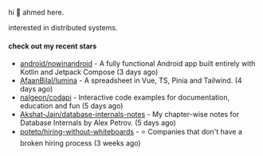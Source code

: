 hi 👋 ahmed here.

interested in distributed systems.

#### check out my recent stars

- [android/nowinandroid](https://github.com/android/nowinandroid) - A fully functional Android app built entirely with Kotlin and Jetpack Compose (3 days ago)
- [AfaanBilal/lumina](https://github.com/AfaanBilal/lumina) - A spreadsheet in Vue, TS, Pinia and Tailwind. (4 days ago)
- [nalgeon/codapi](https://github.com/nalgeon/codapi) - Interactive code examples for documentation, education and fun (5 days ago)
- [Akshat-Jain/database-internals-notes](https://github.com/Akshat-Jain/database-internals-notes) - My chapter-wise notes for Database Internals by Alex Petrov. (5 days ago)
- [poteto/hiring-without-whiteboards](https://github.com/poteto/hiring-without-whiteboards) - ⭐️  Companies that don&#39;t have a broken hiring process (3 weeks ago)

